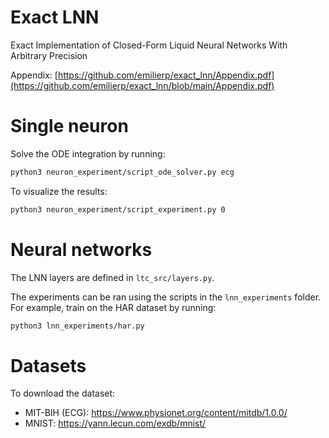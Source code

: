 # Exact LNN
Exact Implementation of Closed-Form Liquid Neural Networks With Arbitrary Precision

Appendix: [https://github.com/emilierp/exact_lnn/Appendix.pdf](https://github.com/emilierp/exact_lnn/blob/main/Appendix.pdf)

# Single neuron

Solve the ODE integration by running:
```bash
python3 neuron_experiment/script_ode_solver.py ecg 
```

To visualize the results: 
```bash
python3 neuron_experiment/script_experiment.py 0
```

# Neural networks

The LNN layers are defined in `ltc_src/layers.py`. 

The experiments can be ran using the scripts in the `lnn_experiments` folder. For example, train on the HAR dataset by running: 
```bash
python3 lnn_experiments/har.py
```

# Datasets

To download the dataset: 

- MIT-BIH (ECG): https://www.physionet.org/content/mitdb/1.0.0/
- MNIST: https://yann.lecun.com/exdb/mnist/
- HAR: https://archive.ics.uci.edu/dataset/240/human+activity+recognition+using+smartphones 
- PAR: https://archive.ics.uci.edu/dataset/196/localization+data+for+person+activity


